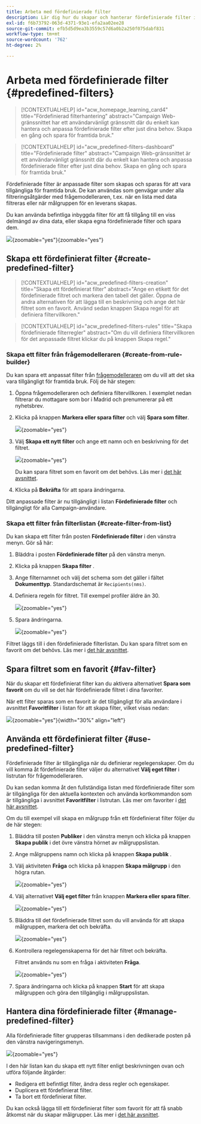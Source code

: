 ```yaml
---
title: Arbeta med fördefinierade filter
description: Lär dig hur du skapar och hanterar fördefinierade filter i Adobe Campaign Web
exl-id: f6b73792-063d-4371-93e1-efa2aa02ee28
source-git-commit: efb5d5d9ea3b3559c57d6a0b2a250f075dabf831
workflow-type: tm+mt
source-wordcount: '762'
ht-degree: 2%

---
```


# Arbeta med fördefinierade filter {#predefined-filters}

>[!CONTEXTUALHELP]
>id="acw_homepage_learning_card4"
>title="Fördefinierad filterhantering"
>abstract="Campaign Web-gränssnittet har ett användarvänligt gränssnitt där du enkelt kan hantera och anpassa fördefinierade filter efter just dina behov. Skapa en gång och spara för framtida bruk."


>[!CONTEXTUALHELP]
>id="acw_predefined-filters-dashboard"
>title="Fördefinierade filter"
>abstract="Campaign Web-gränssnittet är ett användarvänligt gränssnitt där du enkelt kan hantera och anpassa fördefinierade filter efter just dina behov. Skapa en gång och spara för framtida bruk."

Fördefinierade filter är anpassade filter som skapas och sparas för att vara tillgängliga för framtida bruk. De kan användas som genvägar under alla filtreringsåtgärder med frågemodelleraren, t.ex. när en lista med data filtreras eller när målgruppen för en leverans skapas.

Du kan använda befintliga inbyggda filter för att få tillgång till en viss delmängd av dina data, eller skapa egna fördefinierade filter och spara dem.

![](assets/predefined-filters-menu.png){zoomable="yes"}{zoomable="yes"}

## Skapa ett fördefinierat filter {#create-predefined-filter}

>[!CONTEXTUALHELP]
>id="acw_predefined-filters-creation"
>title="Skapa ett fördefinierat filter"
>abstract="Ange en etikett för det fördefinierade filtret och markera den tabell det gäller. Öppna de andra alternativen för att lägga till en beskrivning och ange det här filtret som en favorit. Använd sedan knappen Skapa regel för att definiera filtervillkoren."

>[!CONTEXTUALHELP]
>id="acw_predefined-filters-rules"
>title="Skapa fördefinierade filterregler"
>abstract="Om du vill definiera filtervillkoren för det anpassade filtret klickar du på knappen Skapa regel."

### Skapa ett filter från frågemodelleraren {#create-from-rule-builder}

Du kan spara ett anpassat filter från [frågemodelleraren](../query/query-modeler-overview.md) om du vill att det ska vara tillgängligt för framtida bruk. Följ de här stegen:

1. Öppna frågemodelleraren och definiera filtervillkoren. I exemplet nedan filtrerar du mottagare som bor i Madrid och prenumererar på ett nyhetsbrev.
1. Klicka på knappen **Markera eller spara filter** och välj **Spara som filter**.

   ![](assets/predefined-filters-save.png){zoomable="yes"}

1. Välj **Skapa ett nytt filter** och ange ett namn och en beskrivning för det filtret.

   ![](assets/predefined-filters-save-filter.png){zoomable="yes"}

   Du kan spara filtret som en favorit om det behövs. Läs mer i [det här avsnittet](#fav-filter).

1. Klicka på **Bekräfta** för att spara ändringarna.

Ditt anpassade filter är nu tillgängligt i listan **Fördefinierade filter** och tillgängligt för alla Campaign-användare.


### Skapa ett filter från filterlistan {#create-filter-from-list}

Du kan skapa ett filter från posten **Fördefinierade filter** i den vänstra menyn. Gör så här:

1. Bläddra i posten **Fördefinierade filter** på den vänstra menyn.
1. Klicka på knappen **Skapa filter** .
1. Ange filternamnet och välj det schema som det gäller i fältet **Dokumenttyp**. Standardschemat är `Recipients(nms)`.


1. Definiera regeln för filtret. Till exempel profiler äldre än 30.

   ![](assets/filter-30+.png){zoomable="yes"}


1. Spara ändringarna.

   ![](assets/new-filter.png){zoomable="yes"}


Filtret läggs till i den fördefinierade filterlistan. Du kan spara filtret som en favorit om det behövs. Läs mer i [det här avsnittet](#fav-filter).


## Spara filtret som en favorit {#fav-filter}

När du skapar ett fördefinierat filter kan du aktivera alternativet **Spara som favorit** om du vill se det här fördefinierade filtret i dina favoriter.


När ett filter sparas som en favorit är det tillgängligt för alla användare i avsnittet **Favoritfilter** i listan för att skapa filter, vilket visas nedan:

![](assets/predefined-filters-favorite.png){zoomable="yes"}{width="30%" align="left"}

## Använda ett fördefinierat filter {#use-predefined-filter}

Fördefinierade filter är tillgängliga när du definierar regelegenskaper. Om du vill komma åt fördefinierade filter väljer du alternativet **Välj eget filter** i listrutan för frågemodelleraren.

Du kan sedan komma åt den fullständiga listan med fördefinierade filter som är tillgängliga för den aktuella kontexten och använda kortkommandon som är tillgängliga i avsnittet **Favoritfilter** i listrutan. Läs mer om favoriter i [det här avsnittet](#fav-filter).

Om du till exempel vill skapa en målgrupp från ett fördefinierat filter följer du de här stegen:

1. Bläddra till posten **Publiker** i den vänstra menyn och klicka på knappen **Skapa publik** i det övre vänstra hörnet av målgruppslistan.
1. Ange målgruppens namn och klicka på knappen **Skapa publik** .
1. Välj aktiviteten **Fråga** och klicka på knappen **Skapa målgrupp** i den högra rutan.

   ![](assets/build-audience-from-filter.png){zoomable="yes"}

1. Välj alternativet **Välj eget filter** från knappen **Markera eller spara filter**.

   ![](assets/build-audience-select-custom-filter.png){zoomable="yes"}

1. Bläddra till det fördefinierade filtret som du vill använda för att skapa målgruppen, markera det och bekräfta.

   ![](assets/build-audience-filter-list.png){zoomable="yes"}

1. Kontrollera regelegenskaperna för det här filtret och bekräfta.

   Filtret används nu som en fråga i aktiviteten **Fråga**.

   ![](assets/build-audience-confirm.png){zoomable="yes"}

1. Spara ändringarna och klicka på knappen **Start** för att skapa målgruppen och göra den tillgänglig i målgruppslistan.

## Hantera dina fördefinierade filter {#manage-predefined-filter}

Alla fördefinierade filter grupperas tillsammans i den dedikerade posten på den vänstra navigeringsmenyn.

![](assets/list-of-filters.png){zoomable="yes"}

I den här listan kan du skapa ett nytt filter enligt beskrivningen ovan och utföra följande åtgärder:

* Redigera ett befintligt filter, ändra dess regler och egenskaper.
* Duplicera ett fördefinierat filter.
* Ta bort ett fördefinierat filter.

Du kan också lägga till ett fördefinierat filter som favorit för att få snabb åtkomst när du skapar målgrupper. Läs mer i [det här avsnittet](#fav-filter).

<!--
## Built-in predefined filters {#ootb-predefined-filter}

Campaign comes with a set of predefined filters, built from the client console. These filters can be used to define your audiences, and rules. They must not be modified.
-->
